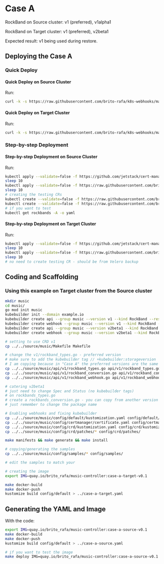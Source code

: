 # Case A

RockBand on Source cluster: v1 (preferred), v1alpha1

RockBand on Target cluster: v1 (preferred), v2beta1

Expected result: v1 being used during restore.

## Deploying the Case A

### Quick Deploy

#### Quick Deploy on Source Cluster

Run:

```bash
curl -k -s https://raw.githubusercontent.com/brito-rafa/k8s-webhooks/master/examples-for-projectvelero/case-a/source-cluster.sh | bash
```

#### Quick Deploy on Target Cluster

Run:

```bash
curl -k -s https://raw.githubusercontent.com/brito-rafa/k8s-webhooks/master/examples-for-projectvelero/case-a/target-cluster.sh | bash
```

### Step-by-step Deployment

#### Step-by-step Deployment on Source Cluster

Run:

```bash
kubectl apply --validate=false -f https://github.com/jetstack/cert-manager/releases/download/v1.0.3/cert-manager.yaml
sleep 10
kubectl apply --validate=false -f https://raw.githubusercontent.com/brito-rafa/k8s-webhooks/master/examples-for-projectvelero/case-a/source/case-a-source.yaml
sleep 10
# creating the testing CRs
kubectl create --validate=false -f https://raw.githubusercontent.com/brito-rafa/k8s-webhooks/master/examples-for-projectvelero/case-a/source/music/config/samples/music_v1_rockband.yaml
kubectl create --validate=false -f https://raw.githubusercontent.com/brito-rafa/k8s-webhooks/master/examples-for-projectvelero/case-a/source/music/config/samples/music_v1alpha1_rockband.yaml
# if you want to test
kubectl get rockbands -A -o yaml
```


#### Step-by-step Deployment on Target Cluster

Run:

```bash
kubectl apply --validate=false -f https://github.com/jetstack/cert-manager/releases/download/v1.0.3/cert-manager.yaml
sleep 10
kubectl apply --validate=false -f https://raw.githubusercontent.com/brito-rafa/k8s-webhooks/master/examples-for-projectvelero/case-a/target/case-a-target.yaml
sleep 10
# no need to create testing CR - should be from Velero backup
```

## Coding and Scaffolding

### Using this example on Target cluster from the Source cluster

```bash
mkdir music
cd music/
go mod init music
kubebuilder init --domain example.io
kubebuilder create api --group music --version v1 --kind RockBand --resource=true --controller=true
kubebuilder create webhook --group music --version v1 --kind RockBand --defaulting --programmatic-validation
kubebuilder create api --group music --version v2beta1 --kind RockBand --resource=true --controller=false
kubebuilder create webhook --group music --version v2beta1 --kind RockBand --conversion

# setting to use CRD v1
cp ../../source/music/Makefile Makefile

# change the v1/rockband_types.go - preferred version
# make sure to add the kubebuilder tag // +kubebuilder:storageversion
# I am copying because in "Case A" the preferred versions are the same
cp ../../source/music/api/v1/rockband_types.go api/v1/rockband_types.go 
cp ../../source/music/api/v1/rockband_conversion.go api/v1/rockband_conversion.go
cp ../../source/music/api/v1/rockband_webhook.go api/v1/rockband_webhook.go 

# catering v2beta1
# just need to change Spec and Status (no kubebuilder tags)
# on rockbands_types.go
# create a rockbands_conversion.go - you can copy from another version
# just remember to change the package name

# Enabling webhooks and fixing kubebuilder
cp ../../source/music/config/default/kustomization.yaml config/default/kustomization.yaml
cp ../../source/music/config/certmanager/certificate.yaml config/certmanager/certificate.yaml 
cp ../../source/music/config/crd/kustomization.yaml config/crd/kustomization.yaml
cp ../../source/music/config/crd/patches/* config/crd/patches/

make manifests && make generate && make install

# copying/generating the samples
cp ../../source/music/config/samples/* config/samples/

# edit the samples to match your 

# creating the image
export IMG=quay.io/brito_rafa/music-controller:case-a-target-v0.1

make docker-build
make docker-push
kustomize build config/default > ../case-a-target.yaml
```



## Generating the YAML and Image

With the code:
```bash
export IMG=quay.io/brito_rafa/music-controller:case-a-source-v0.1
make docker-build
make docker-push
kustomize build config/default > ../case-a-source.yaml

# if you want to test the image 
make deploy IMG=quay.io/brito_rafa/music-controller:case-a-source-v0.1
```